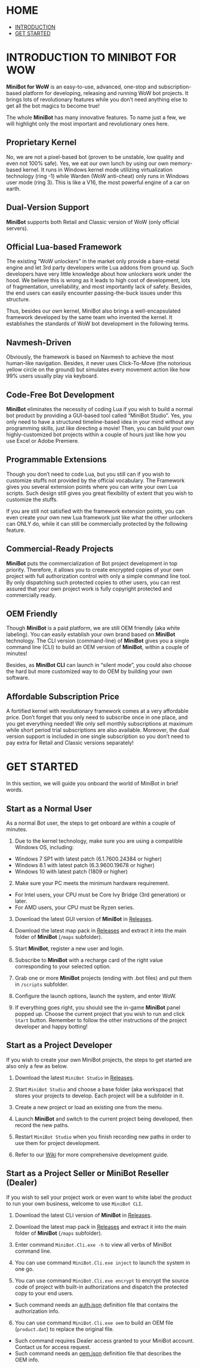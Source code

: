 # HOME

- [INTRODUCTION](#introduction-to-minibot-for-wow)
- [GET STARTED](#get-started)

# INTRODUCTION TO MINIBOT FOR WOW

**MiniBot for WoW** is an easy-to-use, advanced, one-stop and subscription-based platform for developing, releasing and running WoW bot projects. It brings lots of revolutionary features while you don’t need anything else to get all the bot magics to become true!

The whole **MiniBot** has many innovative features. To name just a few, we will highlight only the most important and revolutionary ones here.

## Proprietary Kernel

No, we are not a pixel-based bot (proven to be unstable, low quality and even not 100% safe). Yes, we eat our own lunch by using our own memory-based kernel. It runs in Windows kernel mode utilizing virtualization technology (ring -1) while Warden (WoW anti-cheat) only runs in Windows user mode (ring 3). This is like a V16, the most powerful engine of a car on earth.

## Dual-Version Support

**MiniBot** supports both Retail and Classic version of WoW (only official servers).

## Official Lua-based Framework

The existing “WoW unlockers” in the market only provide a bare-metal engine and let 3rd party developers write Lua addons from ground up. Such developers have very little knowledge about how unlockers work under the hood. We believe this is wrong as it leads to high cost of development, lots of fragmentation, unreliability, and most importantly lack of safety. Besides, the end users can easily encounter passing-the-buck issues under this structure.

Thus, besides our own kernel, MiniBot also brings a well-encapsulated framework developed by the same team who invented the kernel. It establishes the standards of WoW bot development in the following terms.

## Navmesh-Driven
Obviously, the framework is based on Navmesh to achieve the most human-like navigation. Besides, it never uses Click-To-Move (the notorious yellow circle on the ground) but simulates every movement action like how 99% users usually play via keyboard.

## Code-Free Bot Development

**MiniBot** eliminates the necessity of coding Lua if you wish to build a normal bot product by providing a GUI-based tool called “MiniBot Studio”. Yes, you only need to have a structured timeline-based idea in your mind without any programming skills, just like directing a movie! Then, you can build your own highly-customized bot projects within a couple of hours just like how you use Excel or Adobe Premiere.

## Programmable Extensions

Though you don’t need to code Lua, but you still can if you wish to customize stuffs not provided by the official vocabulary. The Framework gives you several extension points where you can write your own Lua scripts. Such design still gives you great flexibility of extent that you wish to customize the stuffs.

If you are still not satisfied with the framework extension points, you can even create your own new Lua framework just like what the other unlockers can ONLY do, while it can still be commercially protected by the following feature.

## Commercial-Ready Projects

**MiniBot** puts the commercialization of Bot project development in top priority. Therefore, it allows you to create encrypted copies of your own project with full authorization control with only a simple command line tool. By only dispatching such protected copies to other users, you can rest assured that your own project work is fully copyright protected and commercially ready.

## OEM Friendly

Though **MiniBot** is a paid platform, we are still OEM friendly (aka white labeling). You can easily establish your own brand based on **MiniBot** technology. The CLI version (command-line) of **MiniBot** gives you a single command line (CLI) to build an OEM version of **MiniBot**, within a couple of minutes!

Besides, as **MiniBot CLI** can launch in “silent mode”, you could also choose the hard but more customized way to do OEM by building your own software.

## Affordable Subscription Price

A fortified kernel with revolutionary framework comes at a very affordable price. Don’t forget that you only need to subscribe once in one place, and you get everything needed! We only sell monthly subscriptions at maximum while short period trial subscriptions are also available. Moreover, the dual version support is included in one single subscription so you don’t need to pay extra for Retail and Classic versions separately!

# GET STARTED

In this section, we will guide you onboard the world of MiniBot in brief words.

## Start as a Normal User

As a normal Bot user, the steps to get onboard are within a couple of minutes.

1. Due to the kernel technology, make sure you are using a compatible Windows OS, including:

* Windows 7 SP1 with latest patch (6.1.7600.24384 or higher)
* Windows 8.1 with latest patch (6.3.9600.19678 or higher)
* Windows 10 with latest patch (1809 or higher)

2. Make sure your PC meets the minimum hardware requirement.

* For Intel users, your CPU must be Core Ivy Bridge (3rd generation) or later.
* For AMD users, your CPU must be Ryzen series.

3. Download the latest GUI version of **MiniBot** in [Releases](https://github.com/pierre-picard/minibot-wow/releases/latest).

4. Download the latest map pack in [Releases](https://github.com/pierre-picard/minibot-wow/releases/latest) and extract it into the main folder of **MiniBot** (`/maps` subfolder).

5. Start **MiniBot**, register a new user and login.

6. Subscribe to **MiniBot** with a recharge card of the right value corresponding to your selected option.

7. Grab one or more **MiniBot** projects (ending with .bot files) and put them in `/scripts` subfolder.

8. Configure the launch options, launch the system, and enter WoW.

9. If everything goes right, you should see the in-game **MiniBot** panel popped up. Choose the current project that you wish to run and click `Start` button. Remember to follow the other instructions of the project developer and happy botting!

## Start as a Project Developer

If you wish to create your own MiniBot projects, the steps to get started are also only a few as below.

1. Download the latest `MiniBot Studio` in [Releases](https://github.com/pierre-picard/minibot-wow/releases/latest).

2. Start `MiniBot Studio` and choose a base folder (aka workspace) that stores your projects to develop. Each project will be a subfolder in it.

3. Create a new project or load an existing one from the menu.

4. Launch **MiniBot** and switch to the current project being developed, then record the new paths.

5. Restart `MiniBot Studio` when you finish recording new paths in order to use them for project development.

6. Refer to our [Wiki](https://github.com/pierre-picard/minibot-wow/wiki) for more comprehensive development guide.

## Start as a Project Seller or MiniBot Reseller (Dealer)

If you wish to sell your project work or even want to white label the product to run your own business, welcome to use `MiniBot CLI`.

1. Download the latest CLI version of **MiniBot** in [Releases](https://github.com/pierre-picard/minibot-wow/releases/latest).

2. Download the latest map pack in [Releases](https://github.com/pierre-picard/minibot-wow/releases/latest) and extract it into the main folder of **MiniBot** (`/maps` subfolder).

3. Enter command `MiniBot.Cli.exe -h` to view all verbs of MiniBot command line.

4. You can use command `MiniBot.Cli.exe inject` to launch the system in one go.

5. You can use command `MiniBot.Cli.exe encrypt` to encrypt the source code of project with built-in authorizations and dispatch the protected copy to your end users.
- Such command needs an [auth.json](/cli/auth.json) definition file that contains the authorization info.

6. You can use command `MiniBot.Cli.exe oem` to build an OEM file (`product.dat`) to replace the original file.
- Such command requires Dealer access granted to your MiniBot account. Contact us for access request.
- Such command needs an [oem.json](/cli/oem.json) definition file that describes the OEM info.
